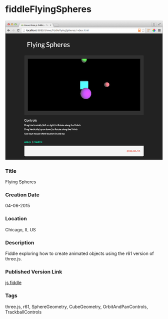 fiddleFlyingSpheres
======

![Screenshot](screenshot.png)


### Title

Flying Spheres


### Creation Date

04-06-2015

### Location

Chicago, IL US


### Description

Fiddle exploring how to create animated objects using the r61 version of three.js.


### Published Version Link

[js fiddle](http://jsfiddle.net/bradyhouse/fcrxy8d2/)


### Tags

three.js, r61, SphereGeometry, CubeGeometry, OrbitAndPanControls, TrackballControls

